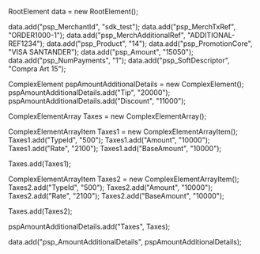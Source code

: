 RootElement data = new RootElement();

data.add("psp_MerchantId", "sdk_test");
data.add("psp_MerchTxRef", "ORDER1000-1");
data.add("psp_MerchAdditionalRef", "ADDITIONAL-REF1234");
data.add("psp_Product", "14");
data.add("psp_PromotionCore", "VISA SANTANDER");
data.add("psp_Amount", "15050");
data.add("psp_NumPayments", "1");
data.add("psp_SoftDescriptor", "Compra Art 15");

ComplexElement pspAmountAdditionalDetails = new ComplexElement();
pspAmountAdditionalDetails.add("Tip", "20000");
pspAmountAdditionalDetails.add("Discount", "11000");

ComplexElementArray Taxes = new ComplexElementArray();

ComplexElementArrayItem Taxes1 = new ComplexElementArrayItem();
Taxes1.add("TypeId", "500");
Taxes1.add("Amount", "10000");
Taxes1.add("Rate", "2100");
Taxes1.add("BaseAmount", "10000");

Taxes.add(Taxes1);

ComplexElementArrayItem Taxes2 = new ComplexElementArrayItem();
Taxes2.add("TypeId", "500");
Taxes2.add("Amount", "10000");
Taxes2.add("Rate", "2100");
Taxes2.add("BaseAmount", "10000");

Taxes.add(Taxes2);

pspAmountAdditionalDetails.add("Taxes", Taxes);

data.add("psp_AmountAdditionalDetails", pspAmountAdditionalDetails);

